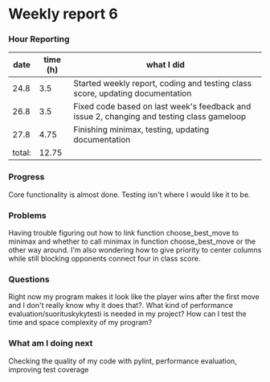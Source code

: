 # Weekly report 6

### Hour Reporting
| **date** | **time (h)** | **what I did** 
| --------- | ----------- | --------- 
| 24.8 | 3.5 | Started weekly report, coding and testing class score, updating documentation
| 26.8 | 3.5 | Fixed code based on last week's feedback and issue 2, changing and testing class gameloop
| 27.8 | 4.75 | Finishing minimax, testing, updating documentation
| total: | 12.75

### Progress
Core functionality is almost done. Testing isn't where I would like it to be.

### Problems
Having trouble figuring out how to link function choose_best_move to minimax and whether to call minimax in function choose_best_move or the other way around. I'm also wondering how to give priority to center columns while still blocking opponents connect four in class score.

### Questions
Right now my program makes it look like the player wins after the first move and I don't really know why it does that?. What kind of performance evaluation/suorituskykytesti is needed in my project? How can I test the time and space complexity of my program?

### What am I doing next
Checking the quality of my code with pylint, performance evaluation, improving test coverage
